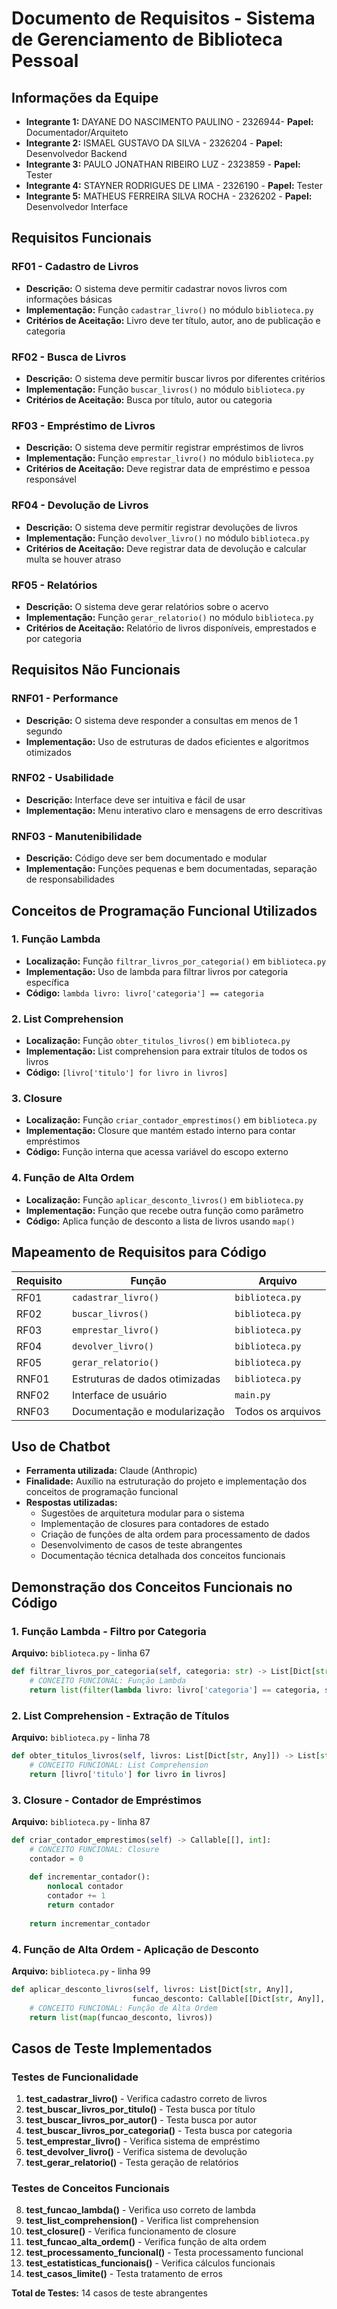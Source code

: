 # Documento de Requisitos - Sistema de Gerenciamento de Biblioteca Pessoal

## Informações da Equipe
- **Integrante 1:** DAYANE DO NASCIMENTO PAULINO - 2326944- **Papel:** Documentador/Arquiteto
- **Integrante 2:** ISMAEL GUSTAVO DA SILVA - 2326204 - **Papel:** Desenvolvedor Backend
- **Integrante 3:** PAULO JONATHAN RIBEIRO LUZ - 2323859 - **Papel:** Tester
- **Integrante 4:** STAYNER RODRIGUES DE LIMA - 2326190 - **Papel:** Tester
- **Integrante 5:** MATHEUS FERREIRA SILVA ROCHA - 2326202 - **Papel:** Desenvolvedor Interface

## Requisitos Funcionais

### RF01 - Cadastro de Livros
- **Descrição:** O sistema deve permitir cadastrar novos livros com informações básicas
- **Implementação:** Função `cadastrar_livro()` no módulo `biblioteca.py`
- **Critérios de Aceitação:** Livro deve ter título, autor, ano de publicação e categoria

### RF02 - Busca de Livros
- **Descrição:** O sistema deve permitir buscar livros por diferentes critérios
- **Implementação:** Função `buscar_livros()` no módulo `biblioteca.py`
- **Critérios de Aceitação:** Busca por título, autor ou categoria

### RF03 - Empréstimo de Livros
- **Descrição:** O sistema deve permitir registrar empréstimos de livros
- **Implementação:** Função `emprestar_livro()` no módulo `biblioteca.py`
- **Critérios de Aceitação:** Deve registrar data de empréstimo e pessoa responsável

### RF04 - Devolução de Livros
- **Descrição:** O sistema deve permitir registrar devoluções de livros
- **Implementação:** Função `devolver_livro()` no módulo `biblioteca.py`
- **Critérios de Aceitação:** Deve registrar data de devolução e calcular multa se houver atraso

### RF05 - Relatórios
- **Descrição:** O sistema deve gerar relatórios sobre o acervo
- **Implementação:** Função `gerar_relatorio()` no módulo `biblioteca.py`
- **Critérios de Aceitação:** Relatório de livros disponíveis, emprestados e por categoria

## Requisitos Não Funcionais

### RNF01 - Performance
- **Descrição:** O sistema deve responder a consultas em menos de 1 segundo
- **Implementação:** Uso de estruturas de dados eficientes e algoritmos otimizados

### RNF02 - Usabilidade
- **Descrição:** Interface deve ser intuitiva e fácil de usar
- **Implementação:** Menu interativo claro e mensagens de erro descritivas

### RNF03 - Manutenibilidade
- **Descrição:** Código deve ser bem documentado e modular
- **Implementação:** Funções pequenas e bem documentadas, separação de responsabilidades

## Conceitos de Programação Funcional Utilizados

### 1. Função Lambda
- **Localização:** Função `filtrar_livros_por_categoria()` em `biblioteca.py`
- **Implementação:** Uso de lambda para filtrar livros por categoria específica
- **Código:** `lambda livro: livro['categoria'] == categoria`

### 2. List Comprehension
- **Localização:** Função `obter_titulos_livros()` em `biblioteca.py`
- **Implementação:** List comprehension para extrair títulos de todos os livros
- **Código:** `[livro['titulo'] for livro in livros]`

### 3. Closure
- **Localização:** Função `criar_contador_emprestimos()` em `biblioteca.py`
- **Implementação:** Closure que mantém estado interno para contar empréstimos
- **Código:** Função interna que acessa variável do escopo externo

### 4. Função de Alta Ordem
- **Localização:** Função `aplicar_desconto_livros()` em `biblioteca.py`
- **Implementação:** Função que recebe outra função como parâmetro
- **Código:** Aplica função de desconto a lista de livros usando `map()`

## Mapeamento de Requisitos para Código

| Requisito | Função | Arquivo |
|-----------|--------|---------|
| RF01 | `cadastrar_livro()` | `biblioteca.py` |
| RF02 | `buscar_livros()` | `biblioteca.py` |
| RF03 | `emprestar_livro()` | `biblioteca.py` |
| RF04 | `devolver_livro()` | `biblioteca.py` |
| RF05 | `gerar_relatorio()` | `biblioteca.py` |
| RNF01 | Estruturas de dados otimizadas | `biblioteca.py` |
| RNF02 | Interface de usuário | `main.py` |
| RNF03 | Documentação e modularização | Todos os arquivos |

## Uso de Chatbot
- **Ferramenta utilizada:** Claude (Anthropic)
- **Finalidade:** Auxílio na estruturação do projeto e implementação dos conceitos de programação funcional
- **Respostas utilizadas:** 
  - Sugestões de arquitetura modular para o sistema
  - Implementação de closures para contadores de estado
  - Criação de funções de alta ordem para processamento de dados
  - Desenvolvimento de casos de teste abrangentes
  - Documentação técnica detalhada dos conceitos funcionais

## Demonstração dos Conceitos Funcionais no Código

### 1. Função Lambda - Filtro por Categoria
**Arquivo:** `biblioteca.py` - linha 67
```python
def filtrar_livros_por_categoria(self, categoria: str) -> List[Dict[str, Any]]:
    # CONCEITO FUNCIONAL: Função Lambda
    return list(filter(lambda livro: livro['categoria'] == categoria, self.livros))
```

### 2. List Comprehension - Extração de Títulos
**Arquivo:** `biblioteca.py` - linha 78
```python
def obter_titulos_livros(self, livros: List[Dict[str, Any]]) -> List[str]:
    # CONCEITO FUNCIONAL: List Comprehension
    return [livro['titulo'] for livro in livros]
```

### 3. Closure - Contador de Empréstimos
**Arquivo:** `biblioteca.py` - linha 87
```python
def criar_contador_emprestimos(self) -> Callable[[], int]:
    # CONCEITO FUNCIONAL: Closure
    contador = 0
    
    def incrementar_contador():
        nonlocal contador
        contador += 1
        return contador
    
    return incrementar_contador
```

### 4. Função de Alta Ordem - Aplicação de Desconto
**Arquivo:** `biblioteca.py` - linha 99
```python
def aplicar_desconto_livros(self, livros: List[Dict[str, Any]], 
                           funcao_desconto: Callable[[Dict[str, Any]], Dict[str, Any]]) -> List[Dict[str, Any]]:
    # CONCEITO FUNCIONAL: Função de Alta Ordem
    return list(map(funcao_desconto, livros))
```

## Casos de Teste Implementados

### Testes de Funcionalidade
1. **test_cadastrar_livro()** - Verifica cadastro correto de livros
2. **test_buscar_livros_por_titulo()** - Testa busca por título
3. **test_buscar_livros_por_autor()** - Testa busca por autor
4. **test_buscar_livros_por_categoria()** - Testa busca por categoria
5. **test_emprestar_livro()** - Verifica sistema de empréstimo
6. **test_devolver_livro()** - Verifica sistema de devolução
7. **test_gerar_relatorio()** - Testa geração de relatórios

### Testes de Conceitos Funcionais
8. **test_funcao_lambda()** - Verifica uso correto de lambda
9. **test_list_comprehension()** - Verifica list comprehension
10. **test_closure()** - Verifica funcionamento de closure
11. **test_funcao_alta_ordem()** - Verifica função de alta ordem
12. **test_processamento_funcional()** - Testa processamento funcional
13. **test_estatisticas_funcionais()** - Verifica cálculos funcionais
14. **test_casos_limite()** - Testa tratamento de erros

**Total de Testes:** 14 casos de teste abrangentes
